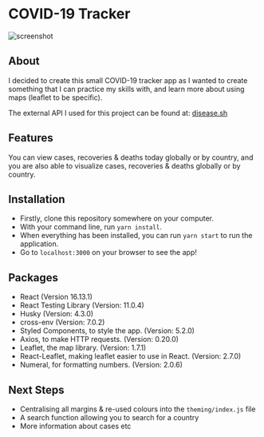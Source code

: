 # COVID-19 Tracker

![screenshot](https://i.imgur.com/JDwRPSQ.png)

## About

I decided to create this small COVID-19 tracker app as I wanted to create something that I can practice my skills with, and learn more about using maps (leaflet to be specific).

The external API I used for this project can be found at: [disease.sh](https://disease.sh/)

## Features

You can view cases, recoveries & deaths today globally or by country, and you are also able to visualize cases, recoveries & deaths globally or by country. 

##  Installation

- Firstly, clone this repository somewhere on your computer.
- With your command line, run `yarn install`.
- When everything has been installed, you can run `yarn start` to run the application.
- Go to `localhost:3000` on your browser to see the app!

## Packages

- React (Version 16.13.1)
- React Testing Library (Version: 11.0.4)
- Husky (Version: 4.3.0)
- cross-env (Version: 7.0.2)
- Styled Components, to style the app. (Version: 5.2.0)
- Axios, to make HTTP requests. (Version: 0.20.0)
- Leaflet, the map library. (Version: 1.7.1)
- React-Leaflet, making leaflet easier to use in React. (Version: 2.7.0)
- Numeral, for formatting numbers. (Version: 2.0.6)

## Next Steps

- Centralising all margins & re-used colours into the `theming/index.js` file
- A search function allowing you to search for a country
- More information about cases etc